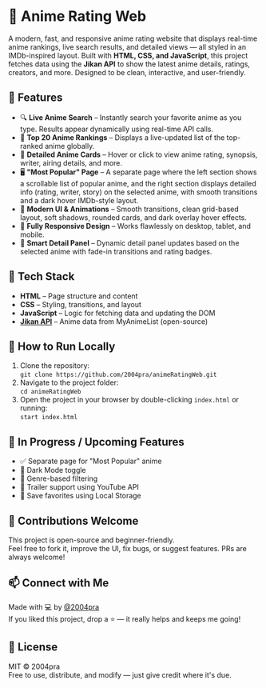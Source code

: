 # 🌸 Anime Rating Web

A modern, fast, and responsive anime rating website that displays real-time anime rankings, live search results, and detailed views — all styled in an IMDb-inspired layout. Built with **HTML, CSS, and JavaScript**, this project fetches data using the **Jikan API** to show the latest anime details, ratings, creators, and more. Designed to be clean, interactive, and user-friendly.

## 🚀 Features
- 🔍 **Live Anime Search** – Instantly search your favorite anime as you type. Results appear dynamically using real-time API calls.
- 🌟 **Top 20 Anime Rankings** – Displays a live-updated list of the top-ranked anime globally.
- 🧾 **Detailed Anime Cards** – Hover or click to view anime rating, synopsis, writer, airing details, and more.
- 🖥️ **"Most Popular" Page** – A separate page where the left section shows a scrollable list of popular anime, and the right section displays detailed info (rating, writer, story) on the selected anime, with smooth transitions and a dark hover IMDb-style layout.
- 🎨 **Modern UI & Animations** – Smooth transitions, clean grid-based layout, soft shadows, rounded cards, and dark overlay hover effects.
- 📱 **Fully Responsive Design** – Works flawlessly on desktop, tablet, and mobile.
- 🧠 **Smart Detail Panel** – Dynamic detail panel updates based on the selected anime with fade-in transitions and rating badges.

## 🧰 Tech Stack
- **HTML** – Page structure and content
- **CSS** – Styling, transitions, and layout
- **JavaScript** – Logic for fetching data and updating the DOM
- **[Jikan API](https://jikan.moe/)** – Anime data from MyAnimeList (open-source)


## 🧪 How to Run Locally
1. Clone the repository:  
   `git clone https://github.com/2004pra/animeRatingWeb.git`  
2. Navigate to the project folder:  
   `cd animeRatingWeb`  
3. Open the project in your browser by double-clicking `index.html` or running:  
   `start index.html`

## 🔧 In Progress / Upcoming Features
- ✅ Separate page for "Most Popular" anime  
- 🔲 Dark Mode toggle  
- 🔲 Genre-based filtering  
- 🔲 Trailer support using YouTube API  
- 🔲 Save favorites using Local Storage

## 🤝 Contributions Welcome
This project is open-source and beginner-friendly.  
Feel free to fork it, improve the UI, fix bugs, or suggest features. PRs are always welcome!

## 📫 Connect with Me
Made with 💻 by [@2004pra](https://github.com/2004pra)  
If you liked this project, drop a ⭐ — it really helps and keeps me going!

## 📜 License
MIT © 2004pra  
Free to use, distribute, and modify — just give credit where it's due.





